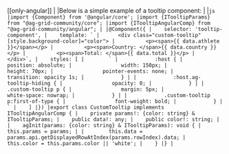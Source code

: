 [[only-angular]]
|
|Below is a simple example of a tooltip component:
|
|```js
|import {Component} from '@angular/core';
|import {ITooltipParams} from "@ag-grid-community/core";
|import {ITooltipAngularComp} from "@ag-grid-community/angular";
|
|@Component({
|    selector: 'tooltip-component',
|    template: `
|      <div class="custom-tooltip" [style.background-color]="color">
|          <p><span>{{ data.athlete }}</span></p>
|          <p><span>Country: </span>{{ data.country }}</p>
|          <p><span>Total: </span>{{ data.total }}</p>
|      </div>`,
|    styles: [
|        `
|            :host {
|                position: absolute;
|                width: 150px;
|                height: 70px;
|                pointer-events: none;
|                transition: opacity 1s;
|            }
|
|            :host.ag-tooltip-hiding {
|                opacity: 0;
|            }
|
|            .custom-tooltip p {
|                margin: 5px;
|                white-space: nowrap;
|            }
|
|            .custom-tooltip p:first-of-type {
|                font-weight: bold;
|            }
|        `
|    ]
|})
|export class CustomTooltip implements ITooltipAngularComp {
|    private params!: {color: string} & ITooltipParams;
|    public data!: any;
|    public color!: string;
|
|    agInit(params: {color: string} & ITooltipParams): void {
|        this.params = params;
|
|        this.data = params.api.getDisplayedRowAtIndex(params.rowIndex).data;
|        this.color = this.params.color || 'white';
|    }
|}
|```
